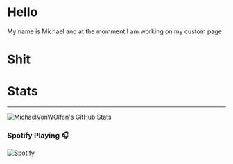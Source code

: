 # Hello

My name is Michael and at the momment I am working on my custom page

# Shit

<!-- BLOG-POST-LIST:START -->
<!-- BLOG-POST-LIST:END -->

# Stats

---

<img allign = "center" alt = "MichaelVonWOlfen's GitHub Stats" src = "https://github-readme-stats-git-master.michaelvonwolfen.vercel.app/api?username=MichaelVonWolfen&show_icons=true&theme=onedark&count_private=true" />

### Spotify Playing 🎧

[![Spotify](https://my-spotify-widget.vercel.app/api/spotify)](https://open.spotify.com/user/mihai.stoica98)
